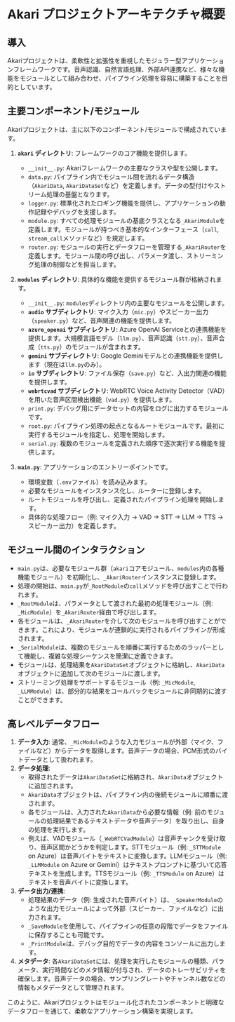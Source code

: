 # Akari プロジェクトアーキテクチャ概要

## 導入

Akariプロジェクトは、柔軟性と拡張性を重視したモジュラー型アプリケーションフレームワークです。音声認識、自然言語処理、外部API連携など、様々な機能をモジュールとして組み合わせ、パイプライン処理を容易に構築することを目的としています。

## 主要コンポーネント/モジュール

Akariプロジェクトは、主に以下のコンポーネント/モジュールで構成されています。

1.  **`akari` ディレクトリ**: フレームワークのコア機能を提供します。
    *   `__init__.py`: Akariフレームワークの主要なクラスや型を公開します。
    *   `data.py`: パイプライン内でモジュール間を流れるデータ構造（`AkariData`, `AkariDataSet`など）を定義します。データの型付けやストリーム処理の基盤となります。
    *   `logger.py`: 標準化されたロギング機能を提供し、アプリケーションの動作記録やデバッグを支援します。
    *   `module.py`: すべての処理モジュールの基底クラスとなる`_AkariModule`を定義します。モジュールが持つべき基本的なインターフェース（`call`, `stream_call`メソッドなど）を規定します。
    *   `router.py`: モジュールの実行とデータフローを管理する`_AkariRouter`を定義します。モジュール間の呼び出し、パラメータ渡し、ストリーミング処理の制御などを担当します。

2.  **`modules` ディレクトリ**: 具体的な機能を提供するモジュール群が格納されます。
    *   `__init__.py`: `modules`ディレクトリ内の主要なモジュールを公開します。
    *   **`audio` サブディレクトリ**: マイク入力（`mic.py`）やスピーカー出力（`speaker.py`）など、音声関連の機能を提供します。
    *   **`azure_openai` サブディレクトリ**: Azure OpenAI Serviceとの連携機能を提供します。大規模言語モデル（`llm.py`）、音声認識（`stt.py`）、音声合成（`tts.py`）のモジュールが含まれます。
    *   **`gemini` サブディレクトリ**: Google Geminiモデルとの連携機能を提供します（現在は`llm.py`のみ）。
    *   **`io` サブディレクトリ**: ファイル保存（`save.py`）など、入出力関連の機能を提供します。
    *   **`webrtcvad` サブディレクトリ**: WebRTC Voice Activity Detector（VAD）を用いた音声区間検出機能（`vad.py`）を提供します。
    *   `print.py`: デバッグ用にデータセットの内容をログに出力するモジュールです。
    *   `root.py`: パイプライン処理の起点となるルートモジュールです。最初に実行するモジュールを指定し、処理を開始します。
    *   `serial.py`: 複数のモジュールを定義された順序で逐次実行する機能を提供します。

3.  **`main.py`**: アプリケーションのエントリーポイントです。
    *   環境変数（`.env`ファイル）を読み込みます。
    *   必要なモジュールをインスタンス化し、ルーターに登録します。
    *   ルートモジュールを呼び出し、定義されたパイプライン処理を開始します。
    *   具体的な処理フロー（例: マイク入力 → VAD → STT → LLM → TTS → スピーカー出力）を定義します。

## モジュール間のインタラクション

*   `main.py`は、必要なモジュール群（`akari`コアモジュール、`modules`内の各種機能モジュール）を初期化し、`_AkariRouter`インスタンスに登録します。
*   処理の開始は、`main.py`が`_RootModule`の`call`メソッドを呼び出すことで行われます。
*   `_RootModule`は、パラメータとして渡された最初の処理モジュール（例: `_MicModule`）を`_AkariRouter`経由で呼び出します。
*   各モジュールは、`_AkariRouter`を介して次のモジュールを呼び出すことができます。これにより、モジュールが連鎖的に実行されるパイプラインが形成されます。
*   `_SerialModule`は、複数のモジュールを順番に実行するためのラッパーとして機能し、複雑な処理シーケンスを簡潔に定義できます。
*   モジュールは、処理結果を`AkariDataSet`オブジェクトに格納し、`AkariData`オブジェクトに追加して次のモジュールに渡します。
*   ストリーミング処理をサポートするモジュール（例: `_MicModule`, `_LLMModule`）は、部分的な結果をコールバックモジュールに非同期的に渡すことができます。

## 高レベルデータフロー

1.  **データ入力**: 通常、`_MicModule`のような入力モジュールが外部（マイク、ファイルなど）からデータを取得します。音声データの場合、PCM形式のバイトデータとして扱われます。
2.  **データ処理**:
    *   取得されたデータは`AkariDataSet`に格納され、`AkariData`オブジェクトに追加されます。
    *   `AkariData`オブジェクトは、パイプライン内の後続モジュールに順番に渡されます。
    *   各モジュールは、入力された`AkariData`から必要な情報（例: 前のモジュールの処理結果であるテキストデータや音声データ）を取り出し、自身の処理を実行します。
    *   例えば、VADモジュール（`_WebRTCVadModule`）は音声チャンクを受け取り、音声区間かどうかを判定します。STTモジュール（例: `_STTModule` on Azure）は音声バイトをテキストに変換します。LLMモジュール（例: `_LLMModule` on Azure or Gemini）はテキストプロンプトに基づいて応答テキストを生成します。TTSモジュール（例: `_TTSModule` on Azure）はテキストを音声バイトに変換します。
3.  **データ出力/連携**:
    *   処理結果のデータ（例: 生成された音声バイト）は、`_SpeakerModule`のような出力モジュールによって外部（スピーカー、ファイルなど）に出力されます。
    *   `_SaveModule`を使用して、パイプラインの任意の段階でデータをファイルに保存することも可能です。
    *   `_PrintModule`は、デバッグ目的でデータの内容をコンソールに出力します。
4.  **メタデータ**: 各`AkariDataSet`には、処理を実行したモジュールの種類、パラメータ、実行時間などのメタ情報が付与され、データのトレーサビリティを確保します。音声データの場合、サンプリングレートやチャンネル数などの情報もメタデータとして管理されます。

このように、Akariプロジェクトはモジュール化されたコンポーネントと明確なデータフローを通じて、柔軟なアプリケーション構築を実現します。
